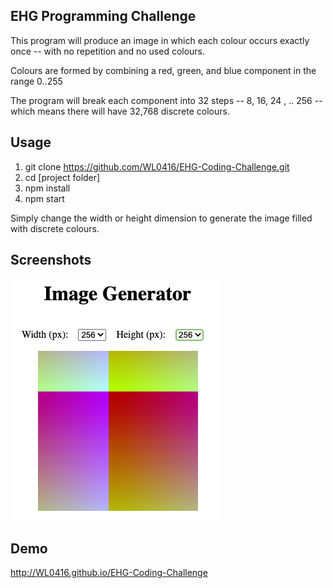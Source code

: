 ## EHG Programming Challenge

This program will produce an image in which each colour occurs exactly once -- with no repetition and no used colours.

Colours are formed by combining a red, green, and blue component in the range 0..255

The program will break each component into 32 steps -- 8, 16, 24 , .. 256 -- which means there will have 32,768 discrete colours.

## Usage

1. git clone https://github.com/WL0416/EHG-Coding-Challenge.git
2. cd [project folder]
3. npm install
4. npm start

Simply change the width or height dimension to generate the image filled with discrete colours.

## Screenshots

![Screenshot One](https://github.com/WL0416/EHG-Coding-Challenge/blob/main/screenshots/ss1.png)

## Demo

http://WL0416.github.io/EHG-Coding-Challenge
